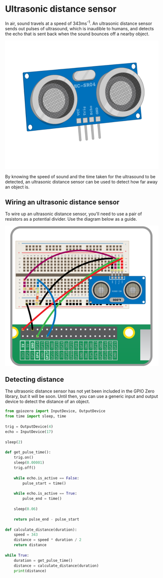 # Ultrasonic distance sensor

In air, sound travels at a speed of 343ms<sup>-1</sup>. An ultrasonic distance sensor sends out pulses of ultrasound, which is inaudible to humans, and detects the echo that is sent back when the sound bounces off a nearby object.

![usd](images/ultrasonic-distance-sensor.png)

By knowing the speed of sound and the time taken for the ultrasound to be detected, an ultrasonic distance sensor can be used to detect how far away an object is.

## Wiring an ultrasonic distance sensor

To wire up an ultrasonic distance sensor, you'll need to use a pair of resistors as a potential divider. Use the diagram below as a guide.

![wiring](images/wiring-uds.png)

## Detecting distance

The ultrasonic distance sensor has not yet been included in the GPIO Zero library, but it will be soon. Until then, you can use a generic input and output device to detect the distance of an object.


```python
from gpiozero import InputDevice, OutputDevice
from time import sleep, time

trig = OutputDevice(4)
echo = InputDevice(17)

sleep(2)

def get_pulse_time():
    trig.on()
   	sleep(0.00001)
	trig.off()

	while echo.is_active == False:
		pulse_start = time()

	while echo.is_active == True:
		pulse_end = time()

	sleep(0.06)

	return pulse_end - pulse_start

def calculate_distance(duration):
	speed = 343
	distance = speed * duration / 2
	return distance

while True:
	duration = get_pulse_time()
	distance = calculate_distance(duration)
	print(distance)
```

